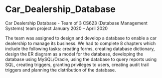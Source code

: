 # Car_Dealership_Database

Car Dealership Database - Team of 3  CS623 (Database Management Systems) team project January 2020 – April 2020  

The team was assigned to design and develop a database to enable a car dealership to manage its business.  We had to complete 8 chapters which include the following tasks: creating forms, creating database dictionary, design the ER diagram as a model for the database, developing the database using MySQL/Oracle, using the database to query reports using SQL, creating triggers, granting privileges to users, creating audit trail triggers and planning the distribution of the database.
